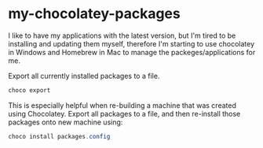 # my-chocolatey-packages

I like to have my applications with the latest version, but I'm tired to be installing and updating them myself, therefore I'm starting to use chocolatey in Windows and Homebrew in Mac to manage the packeges/applications for me.

Export all currently installed packages to a file.

```ps1
choco export
```

This is especially helpful when re-building a machine that was created using Chocolatey. Export all packages to a file, and then re-install those packages onto new machine using:

```ps1
choco install packages.config
```
